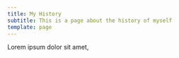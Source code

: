 ```yaml
---
title: My History
subtitle: This is a page about the history of myself
template: page
---
```

Lorem ipsum dolor sit amet,

